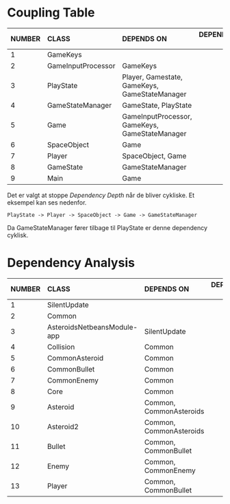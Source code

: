# Coupling Table

| NUMBER | CLASS              | DEPENDS ON                                     | DEPENDENCY DEPTH |
| ------ |:-------------------| :----------------------------------------------|-----------------:|
| 1      | GameKeys           |                                                |                0 |
| 2      | GameInputProcessor | GameKeys                                       |                1 |
| 3      | PlayState          | Player, Gamestate, GameKeys, GameStateManager  |                4 |
| 4      | GameStateManager   | GameState, PlayState                           |                5 |
| 5      | Game               | GameInputProcessor, GameKeys, GameStateManager |                5 |
| 6      | SpaceObject        | Game                                           |                5 |
| 7      | Player             | SpaceObject, Game                              |                5 |
| 8      | GameState          | GameStateManager                               |                6 |
| 9      | Main               | Game                                           |                6 |

Det er valgt at stoppe *Dependency Depth* når de bliver cykliske. Et eksempel
kan ses nedenfor.
```
PlayState -> Player -> SpaceObject -> Game -> GameStateManager
```

Da GameStateManager fører tilbage til PlayState er denne dependency cyklisk.



# Dependency Analysis

| NUMBER | CLASS                       | DEPENDS ON                                     | DEPENDENCY DEPTH |
| ------ |:----------------------------| :----------------------------------------------|-----------------:|
| 1      | SilentUpdate                |                                                |                0 |
| 2      | Common                      |                                                |                0 |
| 3      | AsteroidsNetbeansModule-app | SilentUpdate                                   |                1 |
| 4      | Collision                   | Common                                         |                1 |
| 5      | CommonAsteroid              | Common                                         |                1 |
| 6      | CommonBullet                | Common                                         |                1 |
| 7      | CommonEnemy                 | Common                                         |                1 |
| 8      | Core                        | Common                                         |                1 |
| 9      | Asteroid                    | Common, CommonAsteroids                        |                2 |
| 10     | Asteroid2                   | Common, CommonAsteroids                        |                2 |
| 11     | Bullet                      | Common, CommonBullet                           |                2 |
| 12     | Enemy                       | Common, CommonEnemy                            |                2 |
| 13     | Player                      | Common, CommonBullet                           |                2 |

